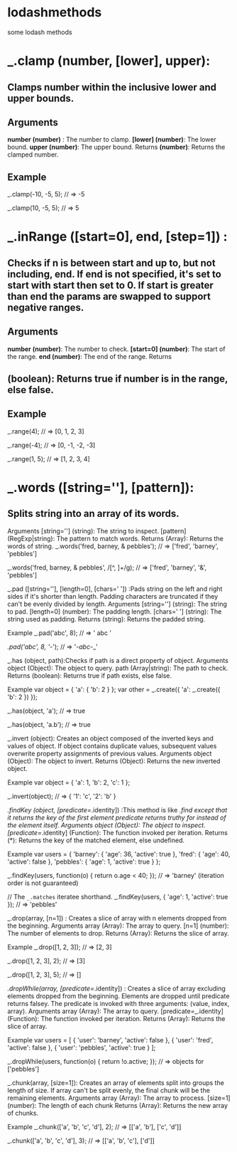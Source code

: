 # lodashmethods
some lodash methods


# **_.clamp (number, [lower], upper):**
## Clamps number within the inclusive lower and upper bounds.

## Arguments
**number (number)** : The number to clamp.
**[lower] (number)**: The lower bound.
**upper (number)**: The upper bound.
Returns
**(number)**: Returns the clamped number.
## **Example**
_.clamp(-10, -5, 5);
// => -5
 
_.clamp(10, -5, 5);
// => 5




# **_.inRange ([start=0], end, [step=1]) :**
## Checks if n is between start and up to, but not including, end. If end is not specified, it's set to start with start then set to 0. If start is greater than end the params are swapped to support negative ranges.
## Arguments
**number (number)**: The number to check.
**[start=0] (number)**: The start of the range.
**end (number)**: The end of the range.
Returns
## **(boolean)**: Returns true if number is in the range, else false.
## **Example**
_.range(4);
// => [0, 1, 2, 3]
 
_.range(-4);
// => [0, -1, -2, -3]
 
_.range(1, 5);
// => [1, 2, 3, 4]




# **_.words ([string=''], [pattern]):** 
## Splits string into an array of its words.
Arguments
[string=''] (string): The string to inspect.
[pattern] (RegExp|string): The pattern to match words.
Returns
(Array): Returns the words of string.
_.words('fred, barney, & pebbles');
// => ['fred', 'barney', 'pebbles']
 
_.words('fred, barney, & pebbles', /[^, ]+/g);
// => ['fred', 'barney', '&', 'pebbles']




_.pad ([string=''], [length=0], [chars=' ']) :Pads string on the left and right sides if it's shorter than length. Padding characters are truncated if they can't be evenly divided by length.
Arguments
[string=''] (string): The string to pad.
[length=0] (number): The padding length.
[chars=' '] (string): The string used as padding.
Returns
(string): Returns the padded string.

Example
_.pad('abc', 8);
// => '  abc   '
 
_.pad('abc', 8, '_-');
// => '_-abc_-_'




_.has (object, path):Checks if path is a direct property of object.
Arguments
object (Object): The object to query.
path (Array|string): The path to check.
Returns
(boolean): Returns true if path exists, else false.

Example
var object = { 'a': { 'b': 2 } };
var other = _.create({ 'a': _.create({ 'b': 2 }) });
 
_.has(object, 'a');
// => true
 
_.has(object, 'a.b');
// => true




_.invert (object): Creates an object composed of the inverted keys and values of object. If object contains duplicate values, subsequent values overwrite property assignments of previous values.
Arguments
object (Object): The object to invert.
Returns
(Object): Returns the new inverted object.

Example
var object = { 'a': 1, 'b': 2, 'c': 1 };
 
_.invert(object);
// => { '1': 'c', '2': 'b' }




_.findKey (object, [predicate=_.identity]) :This method is like _.find except that it returns the key of the first element predicate returns truthy for instead of the element itself.
Arguments
object (Object): The object to inspect.
[predicate=_.identity] (Function): The function invoked per iteration.
Returns
(*): Returns the key of the matched element, else undefined.

Example
var users = {
  'barney':  { 'age': 36, 'active': true },
  'fred':    { 'age': 40, 'active': false },
  'pebbles': { 'age': 1,  'active': true }
};
 
_.findKey(users, function(o) { return o.age < 40; });
// => 'barney' (iteration order is not guaranteed)
 
// The `_.matches` iteratee shorthand.
_.findKey(users, { 'age': 1, 'active': true });
// => 'pebbles'




  _.drop(array, [n=1]) : Creates a slice of array with n elements dropped from the beginning.
Arguments
array (Array): The array to query.
[n=1] (number): The number of elements to drop.
Returns
(Array): Returns the slice of array.

Example
_.drop([1, 2, 3]);
// => [2, 3]
 
_.drop([1, 2, 3], 2);
// => [3]
 
_.drop([1, 2, 3], 5);
// => []




_.dropWhile(array, [predicate=_.identity]) : Creates a slice of array excluding elements dropped from the beginning. Elements are dropped until predicate returns falsey. The predicate is invoked with three arguments: (value, index, array).
Arguments
array (Array): The array to query.
[predicate=_.identity] (Function): The function invoked per iteration.
Returns
(Array): Returns the slice of array.

Example
var users = [
  { 'user': 'barney',  'active': false },
  { 'user': 'fred',    'active': false },
  { 'user': 'pebbles', 'active': true }
];
 
_.dropWhile(users, function(o) { return !o.active; });
// => objects for ['pebbles']




_.chunk(array, [size=1]): Creates an array of elements split into groups the length of size. If array can't be split evenly, the final chunk will be the remaining elements.
Arguments
array (Array): The array to process.
[size=1] (number): The length of each chunk
Returns
(Array): Returns the new array of chunks.

Example
_.chunk(['a', 'b', 'c', 'd'], 2);
// => [['a', 'b'], ['c', 'd']]
 
_.chunk(['a', 'b', 'c', 'd'], 3);
// => [['a', 'b', 'c'], ['d']]
